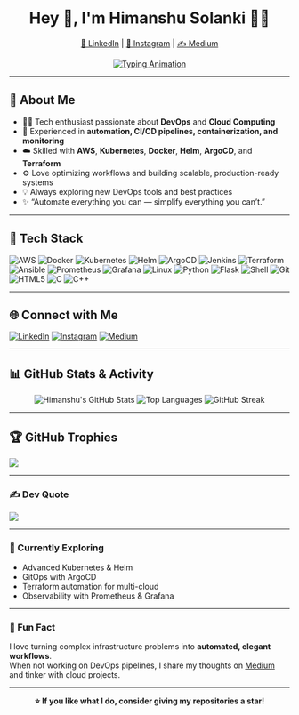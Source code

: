 <!-- Hero Section -->
<h1 align="center">Hey 👋, I'm Himanshu Solanki 👨‍💻</h1>
<p align="center">
  <a href="https://www.linkedin.com/in/himanshu-solanki81815/">💼 LinkedIn</a> |
  <a href="https://www.instagram.com/h8_815/">📸 Instagram</a> |
  <a href="https://h8815.medium.com/">✍️ Medium</a>
</p>

<!-- Typing Animation -->
<p align="center">
  <a href="https://git.io/typing-svg">
    <img src="https://readme-typing-svg.herokuapp.com?font=Fira+Code&pause=1000&center=true&vCenter=true&width=600&lines=DevOps+Engineer+🚀;Cloud+%7C+Automation+%7C+Containers+☁️;Building+Scalable+Systems+⚙️;Learning+%26+Growing+Everyday+🌱" alt="Typing Animation" />
  </a>
</p>

---

## 💫 About Me  
- 👨‍💻 Tech enthusiast passionate about **DevOps** and **Cloud Computing**  
- 🚀 Experienced in **automation, CI/CD pipelines, containerization, and monitoring**  
- ☁️ Skilled with **AWS**, **Kubernetes**, **Docker**, **Helm**, **ArgoCD**, and **Terraform**  
- ⚙️ Love optimizing workflows and building scalable, production-ready systems  
- 💡 Always exploring new DevOps tools and best practices  
- ✨ “Automate everything you can — simplify everything you can’t.”  

---

## 🧰 Tech Stack

![AWS](https://img.shields.io/badge/AWS-%23FF9900.svg?style=for-the-badge&logo=amazon-aws&logoColor=white)
![Docker](https://img.shields.io/badge/docker-%230db7ed.svg?style=for-the-badge&logo=docker&logoColor=white)
![Kubernetes](https://img.shields.io/badge/kubernetes-%23326ce5.svg?style=for-the-badge&logo=kubernetes&logoColor=white)
![Helm](https://img.shields.io/badge/Helm-0F1689.svg?style=for-the-badge&logo=helm&logoColor=white)
![ArgoCD](https://img.shields.io/badge/ArgoCD-FB5017.svg?style=for-the-badge&logo=argo&logoColor=white)
![Jenkins](https://img.shields.io/badge/jenkins-%232C5263.svg?style=for-the-badge&logo=jenkins&logoColor=white)
![Terraform](https://img.shields.io/badge/terraform-%235835CC.svg?style=for-the-badge&logo=terraform&logoColor=white)
![Ansible](https://img.shields.io/badge/ansible-%23EE0000.svg?style=for-the-badge&logo=ansible&logoColor=white)
![Prometheus](https://img.shields.io/badge/Prometheus-E6522C.svg?style=for-the-badge&logo=prometheus&logoColor=white)
![Grafana](https://img.shields.io/badge/Grafana-F46800.svg?style=for-the-badge&logo=grafana&logoColor=white)
![Linux](https://img.shields.io/badge/Linux-FCC624?style=for-the-badge&logo=linux&logoColor=black)
![Python](https://img.shields.io/badge/python-3670A0?style=for-the-badge&logo=python&logoColor=ffdd54)
![Flask](https://img.shields.io/badge/flask-%23000.svg?style=for-the-badge&logo=flask&logoColor=white)
![Shell](https://img.shields.io/badge/Shell_Scripting-121011?style=for-the-badge&logo=gnu-bash&logoColor=white)
![Git](https://img.shields.io/badge/git-%23F05033.svg?style=for-the-badge&logo=git&logoColor=white)
![HTML5](https://img.shields.io/badge/html5-%23E34F26.svg?style=for-the-badge&logo=html5&logoColor=white)
![C](https://img.shields.io/badge/C-%2300599C.svg?style=for-the-badge&logo=c&logoColor=white)
![C++](https://img.shields.io/badge/C++-%2300599C.svg?style=for-the-badge&logo=c%2B%2B&logoColor=white)

---

## 🌐 Connect with Me

[![LinkedIn](https://img.shields.io/badge/LinkedIn-%230077B5.svg?style=for-the-badge&logo=linkedin&logoColor=white)](https://www.linkedin.com/in/himanshu-solanki81815/)
[![Instagram](https://img.shields.io/badge/Instagram-%23E4405F.svg?style=for-the-badge&logo=Instagram&logoColor=white)](https://www.instagram.com/h8_815/)
[![Medium](https://img.shields.io/badge/Medium-12100E?style=for-the-badge&logo=medium&logoColor=white)](https://h8815.medium.com/)

---

## 📊 GitHub Stats & Activity

<p align="center">
  <img src="https://github-readme-stats-sigma-five.vercel.app/api?username=h8815&show_icons=true&theme=tokyonight&count_private=true&hide_border=false" alt="Himanshu's GitHub Stats" />
  <img src="https://github-readme-stats-sigma-five.vercel.app/api/top-langs/?username=h8815&layout=compact&theme=tokyonight&hide_border=false" alt="Top Languages" />
  <img src="https://github-readme-streak-stats.herokuapp.com/?user=h8815&theme=tokyonight&hide_border=false" alt="GitHub Streak" />
</p>


---

## 🏆 GitHub Trophies  
![](https://github-profile-trophy.vercel.app/?username=h8815&theme=tokyonight&no-frame=false&no-bg=false&margin-w=4)

---

### ✍️ Dev Quote  
![](https://quotes-github-readme.vercel.app/api?type=horizontal&theme=tokyonight)

---

### 🚀 Currently Exploring  
- Advanced Kubernetes & Helm  
- GitOps with ArgoCD  
- Terraform automation for multi-cloud  
- Observability with Prometheus & Grafana  

---

### 🌱 Fun Fact  
I love turning complex infrastructure problems into **automated, elegant workflows**.  
When not working on DevOps pipelines, I share my thoughts on [Medium](https://h8815.medium.com/) and tinker with cloud projects.  

---

<p align="center">
  <b>⭐️ If you like what I do, consider giving my repositories a star!</b>
</p>
